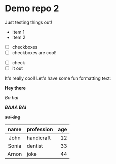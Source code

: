 # Demo repo 2

Just testing things out!

* Item 1
* Item 2

* [ ] checkboxes
* [ ] checkboxes are cool!

- [ ] check
- [ ] it out

It's really cool! Let's have some fun formatting text:

**Hey there**

*Ba bai*

***BAAA BAI***

~~striking~~

| name  | profession |  age |
| :---: | :--------- | ---: |
| John  | handicraft |   12 |
| Sonia | dentist    |   33 |
| Arnon | joke       |   44 |